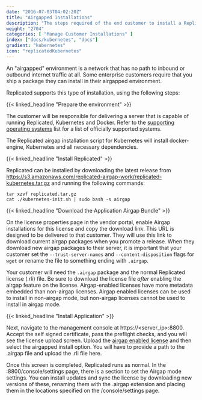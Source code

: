```yaml
---
date: "2016-07-03T04:02:20Z"
title: "Airgapped Installations"
description: "The steps required of the end customer to install a Replicated application into an airgapped environment."
weight: "2704"
categories: [ "Manage Customer Installations" ]
index: ["docs/kubernetes", "docs"]
gradient: "kubernetes"
icon: "replicatedKubernetes"
---
```


An "airgapped" environment is a network that has no path to inbound or outbound internet traffic at all. Some enterprise customers require that you ship a package they can install in their airgapped environment.

Replicated supports this type of installation, using the following steps:

{{< linked_headline "Prepare the environment" >}}

The customer will be responsible for delivering a server that is capable of running Replicated, Kubernetes and Docker. Refer to the [supporting operating systems](../supported-operating-systems) list for a list of officially supported systems.

The Replicated airgap installation script for Kubernetes will install docker-engine, Kubernetes and all necessary dependencies.

{{< linked_headline "Install Replicated" >}}

Replicated can be installed by downloading the latest release from https://s3.amazonaws.com/replicated-airgap-work/replicated-kubernetes.tar.gz and running the following commands:

```shell
tar xzvf replicated.tar.gz
cat ./kubernetes-init.sh | sudo bash -s airgap
```

{{< linked_headline "Download the Application Airgap Bundle" >}}

On the license properties page in the vendor portal, enable Airgap installations for this license and copy the download link. This URL is designed to be delivered to that customer. They will use this link to download
current airgap packages when you promote a release. When they download new airgap packages to their server, it is important that your customer set the `--trust-server-names` and `--content-disposition` flags for `wget` or rename the file to something ending with `.airgap`.

Your customer will need the `.airgap` package and the normal Replicated license (.rli) file. Be sure to download the license file *after* enabling the airgap feature on the license. Airgap-enabled licenses have more metadata embedded than non-airgap licenses. Airgap enabled licenses can be used to install in non-airgap mode, but non-airgap licenses cannot be used to install in airgap mode.

{{< linked_headline "Install Application" >}}

Next, navigate to the management console at https://\<server_ip\>:8800. Accept the self signed certificate, pass the preflight checks, and you will see the license upload screen. Upload the [airgap enabled license](/docs/distributing-an-application/kubernetes/create-licenses/#airgap-download-enabled) and then select the airgapped install option. You will have to provide a path to the .airgap file and upload the .rli file here.

Once this screen is completed, Replicated runs as normal. In the :8800/console/settings page, there is a section to set the Airgap mode settings. You can install updates and sync the license by downloading new versions of these, renaming them with the .airgap extension and placing them in the locations specified on the /console/settings page.

